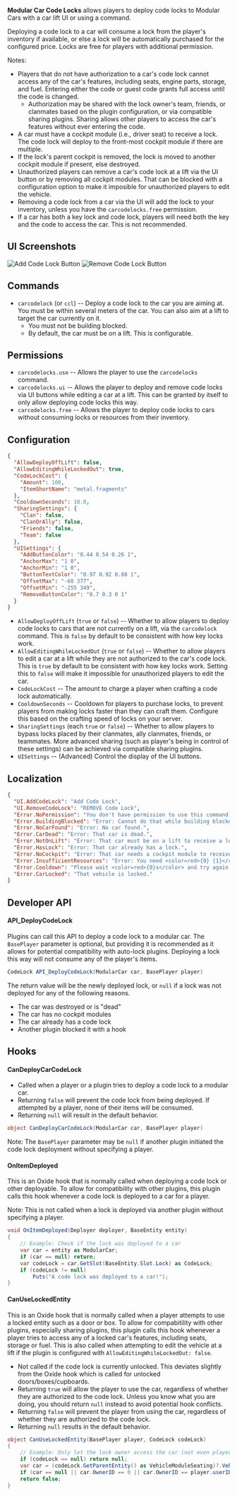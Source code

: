 **Modular Car Code Locks** allows players to deploy code locks to Modular Cars with a car lift UI or using a command.

Deploying a code lock to a car will consume a lock from the player's inventory if available, or else a lock will be automatically purchased for the configured price. Locks are free for players with additional permission.

Notes:
- Players that do not have authorization to a car's code lock cannot access any of the car's features, including seats, engine parts, storage, and fuel. Entering either the code or guest code grants full access until the code is changed.
  - Authorization may be shared with the lock owner's team, friends, or clanmates based on the plugin configuration, or via compatible sharing plugins. Sharing allows other players to access the car's features without ever entering the code.
- A car must have a cockpit module (i.e., driver seat) to receive a lock. The code lock will deploy to the front-most cockpit module if there are multiple.
- If the lock's parent cockpit is removed, the lock is moved to another cockpit module if present, else destroyed.
- Unauthorized players can remove a car's code lock at a lift via the UI button or by removing all cockpit modules. That can be blocked with a configuration option to make it imposible for unauthorized players to edit the vehicle.
- Removing a code lock from a car via the UI will add the lock to your inventory, unless you have the `carcodelocks.free` permission.
- If a car has both a key lock and code lock, players will need both the key and the code to access the car. This is not recommended.

## UI Screenshots

![Add Code Lock Button](https://i.imgur.com/Xk91dHF.png)
![Remove Code Lock Button](https://i.imgur.com/IT1xsrZ.png)

## Commands

- `carcodelock` (or `ccl`) -- Deploy a code lock to the car you are aiming at. You must be within several meters of the car. You can also aim at a lift to target the car currently on it.
  - You must not be building blocked.
  - By default, the car must be on a lift. This is configurable.

## Permissions

- `carcodelocks.use` -- Allows the player to use the `carcodelocks` command.
- `carcodelocks.ui` -- Allows the player to deploy and remove code locks via UI buttons while editing a car at a lift. This can be granted by itself to only allow deploying code locks this way.
- `carcodelocks.free` -- Allows the player to deploy code locks to cars without consuming locks or resources from their inventory.

## Configuration
```json
{
  "AllowDeployOffLift": false,
  "AllowEditingWhileLockedOut": true,
  "CodeLockCost": {
    "Amount": 100,
    "ItemShortName": "metal.fragments"
  },
  "CooldownSeconds": 10.0,
  "SharingSettings": {
    "Clan": false,
    "ClanOrAlly": false,
    "Friends": false,
    "Team": false
  },
  "UISettings": {
    "AddButtonColor": "0.44 0.54 0.26 1",
    "AnchorMax": "1 0",
    "AnchorMin": "1 0",
    "ButtonTextColor": "0.97 0.92 0.88 1",
    "OffsetMax": "-68 377",
    "OffsetMin": "-255 349",
    "RemoveButtonColor": "0.7 0.3 0 1"
  }
}
```

- `AllowDeployOffLift` (`true` or `false`) -- Whether to allow players to deploy code locks to cars that are not currently on a lift, via the `carcodelock` command. This is `false` by default to be consistent with how key locks work.
- `AllowEditingWhileLockedOut` (`true` or `false`) -- Whether to allow players to edit a car at a lift while they are not authorized to the car's code lock. This is `true` by default to be consistent with how key locks work. Setting this to `false` will make it impossible for unauthorized players to edit the car.
- `CodeLockCost` -- The amount to charge a player when crafting a code lock automatically.
- `CooldownSeconds` -- Cooldown for players to purchase locks, to prevent players from making locks faster than they can craft them. Configure this based on the crafting speed of locks on your server.
- `SharingSettings` (each `true` or `false`) -- Whether to allow players to bypass locks placed by their clanmates, ally clanmates, friends, or teammates. More advanced sharing (such as player's being in control of these settings) can be achieved via compatible sharing plugins.
- `UISettings` -- (Advanced) Control the display of the UI buttons.

## Localization

```json
{
  "UI.AddCodeLock": "Add Code Lock",
  "UI.RemoveCodeLock": "REMOVE Code Lock",
  "Error.NoPermission": "You don't have permission to use this command.",
  "Error.BuildingBlocked": "Error: Cannot do that while building blocked.",
  "Error.NoCarFound": "Error: No car found.",
  "Error.CarDead": "Error: That car is dead.",
  "Error.NotOnLift": "Error: That car must be on a lift to receive a lock.",
  "Error.HasLock": "Error: That car already has a lock.",
  "Error.NoCockpit": "Error: That car needs a cockpit module to receive a lock.",
  "Error.InsufficientResources": "Error: You need <color=red>{0} {1}</color> to craft a lock.",
  "Error.Cooldown": "Please wait <color=red>{0}s</color> and try again.",
  "Error.CarLocked": "That vehicle is locked."
}
```

## Developer API

#### API_DeployCodeLock

Plugins can call this API to deploy a code lock to a modular car. The `BasePlayer` parameter is optional, but providing it is recommended as it allows for potential compatibility with auto-lock plugins. Deploying a lock this way will not consume any of the player's items.

```csharp
CodeLock API_DeployCodeLock(ModularCar car, BasePlayer player)
```

The return value will be the newly deployed lock, or `null` if a lock was not deployed for any of the following reasons.
- The car was destroyed or is "dead"
- The car has no cockpit modules
- The car already has a code lock
- Another plugin blocked it with a hook

## Hooks

#### CanDeployCarCodeLock

- Called when a player or a plugin tries to deploy a code lock to a modular car.
- Returning `false` will prevent the code lock from being deployed. If attempted by a player, none of their items will be consumed.
- Returning `null` will result in the default behavior.

```csharp
object CanDeployCarCodeLock(ModularCar car, BasePlayer player)
```

Note: The `BasePlayer` parameter may be `null` if another plugin initiated the code lock deployment without specifying a player.

#### OnItemDeployed

This is an Oxide hook that is normally called when deploying a code lock or other deployable. To allow for compatibility with other plugins, this plugin calls this hook whenever a code lock is deployed to a car for a player.

Note: This is not called when a lock is deployed via another plugin without specifying a player.

```csharp
void OnItemDeployed(Deployer deployer, BaseEntity entity)
{
    // Example: Check if the lock was deployed to a car
    var car = entity as ModularCar;
    if (car == null) return;
    var codeLock = car.GetSlot(BaseEntity.Slot.Lock) as CodeLock;
    if (codeLock != null)
        Puts("A code lock was deployed to a car!");
}
```

#### CanUseLockedEntity

This is an Oxide hook that is normally called when a player attempts to use a locked entity such as a door or box. To allow for compabitility with other plugins, especially sharing plugins, this plugin calls this hook whenever a player tries to access any of a locked car's features, including seats, storage or fuel. This is also called when attempting to edit the vehicle at a lift if the plugin is configured with `AllowEditingWhileLockedOut: false`.

- Not called if the code lock is currently unlocked. This deviates slightly from the Oxide hook which is called for unlocked doors/boxes/cupboards.
- Returning `true` will allow the player to use the car, regardless of whether they are authorized to the code lock. Unless you know what you are doing, you should return `null` instead to avoid potential hook conflicts.
- Returning `false` will prevent the player from using the car, regardless of whether they are authorized to the code lock.
- Returning `null` results in the default behavior.

```csharp
object CanUseLockedEntity(BasePlayer player, CodeLock codeLock)
{
    // Example: Only let the lock owner access the car (not even players who know the code)
    if (codeLock == null) return null;
    var car = (codeLock.GetParentEntity() as VehicleModuleSeating)?.Vehicle as ModularCar;
    if (car == null || car.OwnerID == 0 || car.OwnerID == player.userID) return null;
    return false;
}
```
